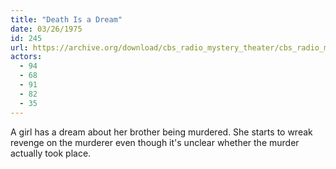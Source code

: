 ```yaml
---
title: "Death Is a Dream"
date: 03/26/1975
id: 245
url: https://archive.org/download/cbs_radio_mystery_theater/cbs_radio_mystery_theater-0201-0250.zip/cbs_radio_mystery_theater-0201-0250%2Fcbsrmt_0245_death_is_a_dream.mp3
actors:
  - 94
  - 68
  - 91
  - 82
  - 35
---
```

A girl has a dream about her brother being murdered. She starts to wreak revenge on the murderer even though it's unclear whether the murder actually took place.